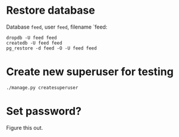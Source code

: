 Restore database
====
Database `feed`, user `feed`, filename `feed:

```
dropdb -U feed feed
createdb -U feed feed
pg_restore -d feed -O -U feed feed
```

Create new superuser for testing
====

`./manage.py createsuperuser`

Set password?
====
Figure this out.
